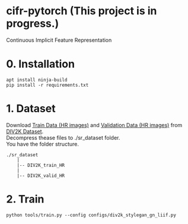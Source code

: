 # cifr-pytorch (This project is in progress.)
Continuous Implicit Feature Representation

# 0. Installation
```
apt install ninja-build
pip install -r requirements.txt
```

# 1. Dataset
Download 
[Train Data (HR images)](http://data.vision.ee.ethz.ch/cvl/DIV2K/DIV2K_train_HR.zip) 
and 
[Validation Data (HR images)](http://data.vision.ee.ethz.ch/cvl/DIV2K/DIV2K_valid_HR.zip) 
from 
[DIV2K Dataset](https://data.vision.ee.ethz.ch/cvl/DIV2K).  
Decompress thease files to ./sr_dataset folder.  
You have the folder structure.  
```
./sr_dataset
    |
    |-- DIV2K_train_HR
    |
    |-- DIV2K_valid_HR
```

# 2. Train
```
python tools/train.py --config configs/div2k_stylegan_gn_liif.py
```
